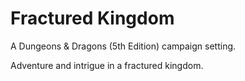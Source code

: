Fractured Kingdom
=================

A Dungeons & Dragons (5th Edition) campaign setting.

Adventure and intrigue in a fractured kingdom.

